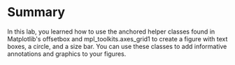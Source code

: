 # Summary

In this lab, you learned how to use the anchored helper classes found in Matplotlib's offsetbox and mpl_toolkits.axes_grid1 to create a figure with text boxes, a circle, and a size bar. You can use these classes to add informative annotations and graphics to your figures.
